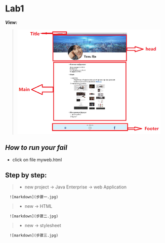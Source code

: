 # Lab1
***View:***
  > ![markdown](页面分析.png)
## ***How to run your fail***
  - click on file myweb.html
## Step by step:
  > - new project -> Java Enterprise -> web Application
   >> 
      ![markdown](步骤一.jpg)
  > -  new -> HTML
   >> 
      ![markdown](步骤二.jpg)
  > - new -> stylesheet
   >> 
      ![markdown](步骤三.jpg)

